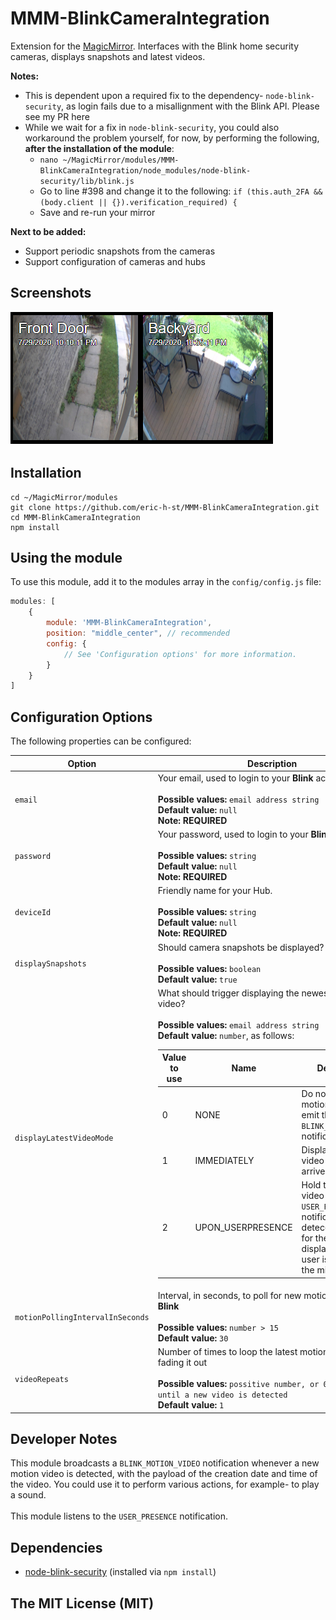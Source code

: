 # MMM-BlinkCameraIntegration
Extension for the [MagicMirror](https://github.com/MichMich/MagicMirror). 
Interfaces with the Blink home security cameras, displays snapshots and latest videos.

**Notes:**
* This is dependent upon a required fix to the dependency- `node-blink-security`, as login fails due to a misallignment with the Blink API.
Please see my PR here
* While we wait for a fix in `node-blink-security`, you could also workaround the problem yourself, for now, by performing the following, **after the installation of the module**:
  * `nano ~/MagicMirror/modules/MMM-BlinkCameraIntegration/node_modules/node-blink-security/lib/blink.js`
  * Go to line #398 and change it to the following: `if (this.auth_2FA && (body.client || {}).verification_required) {`
  * Save and re-run your mirror

**Next to be added:** 

* Support periodic snapshots from the cameras
* Support configuration of cameras and hubs

## Screenshots

![](screenshots/screenshot.png)

## Installation
````
cd ~/MagicMirror/modules
git clone https://github.com/eric-h-st/MMM-BlinkCameraIntegration.git
cd MMM-BlinkCameraIntegration
npm install
````

## Using the module

To use this module, add it to the modules array in the `config/config.js` file:
````javascript
modules: [
	{
		module: 'MMM-BlinkCameraIntegration',
		position: "middle_center", // recommended 
		config: {
			// See 'Configuration options' for more information.
		}
	}
]
````

## Configuration Options

The following properties can be configured:

<table width="100%">
	<!-- why, markdown... -->
	<thead>
		<tr>
			<th>Option</th>
			<th width="100%">Description</th>
		</tr>
	<thead>
	<tbody>
		<tr>
			<td><code>email</code></td>
      <td>Your email, used to login to your <b>Blink</b> account<br>
				<br><b>Possible values:</b> <code>email address string</code>
				<br><b>Default value:</b> <code>null</code> 
        <br><b>Note: REQUIRED<b>
			</td>
		</tr>
		<tr>
			<td><code>password</code></td>
      <td>Your password, used to login to your <b>Blink</b> account<br>
				<br><b>Possible values:</b> <code>string</code>
				<br><b>Default value:</b> <code>null</code>
        <br><b>Note: REQUIRED<b>
			</td>
		</tr>
		<tr>
			<td><code>deviceId</code></td>
      <td>Friendly name for your Hub.<br>
				<br><b>Possible values:</b> <code>string</code>
				<br><b>Default value:</b> <code>null</code> 
        <br><b>Note: REQUIRED<b>
			</td>
		</tr>
		<tr>
			<td><code>displaySnapshots</code></td>
      <td>Should camera snapshots be displayed?<br>
				<br><b>Possible values:</b> <code>boolean</code>
				<br><b>Default value:</b> <code>true</code>
			</td>
		</tr>
		<tr>
			<td><code>displayLatestVideoMode</code></td>
      <td>What should trigger displaying the newest motion video?<br>
				<br><b>Possible values:</b> <code>email address string</code>
				<br><b>Default value:</b> <code>number</code>, as follows:
        <br><table>
        	<thead>
          <tr>
            <th>Value to use</th>
            <th>Name</th>
            <th width="100%">Description</th>
          </tr>
        	</thead>
	        <tbody>
             <tr>
               <td>0</td><td>NONE</td><td>Do not display motion videos, just emit the <code>BLINK_MOTION_VIDEO</code> notification</td>
             </tr>
             <tr>
               <td>1</td><td>IMMEDIATELY</td><td>Display the latest video once it arrives</td>
             </tr>
             <tr>
               <td>2</td><td>UPON_USERPRESENCE</td><td>Hold the latest video until <code>USER_PRESENCE</code> notification is deteced, to allow for the video to be displayed when the user is in front of the mirror</td>
             </tr>
        </table>              
			</td>
		</tr>
		<tr>
			<td><code>motionPollingIntervalInSeconds</code></td>
      <td>Interval, in seconds, to poll for new motion videos from <b>Blink</b><br>
				<br><b>Possible values:</b> <code>number > 15</code>
				<br><b>Default value:</b> <code>30</code>
			</td>
		</tr>
		<tr>
			<td><code>videoRepeats</code></td>
      <td>Number of times to loop the latest motion video before fading it out<br>
				<br><b>Possible values:</b> <code>possitive number, or 0 to repeat until a new video is detected</code>
				<br><b>Default value:</b> <code>1</code>
			</td>
		</tr>
  </tbody>
</table>

## Developer Notes
This module broadcasts a `BLINK_MOTION_VIDEO` notification whenever a new motion video is detected, with the payload of the creation date and time of the video. You could use it to perform various actions, for example- to play a sound. 
<br>
<br>
This module listens to the `USER_PRESENCE` notification. 


## Dependencies
- [node-blink-security](https://www.npmjs.com/package/node-blink-security) (installed via `npm install`)

## The MIT License (MIT)
